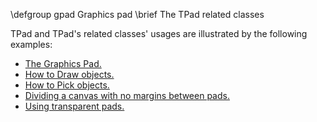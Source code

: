 \defgroup gpad Graphics pad
\brief The TPad related classes

TPad and TPad's related classes' usages are illustrated by the following examples:

  - [The Graphics Pad.](http://root.cern.ch/drupal/content/graphics-pad)
  - [How to Draw objects.](http://root.cern.ch/drupal/content/how-draw-objects)
  - [How to Pick objects.](http://root.cern.ch/drupal/content/how-pick-objects)
  - [Dividing a canvas with no margins between pads.](http://root.cern.ch/root/html/tutorials/graphs/zones.C.html)
  - [Using transparent pads.](http://root.cern.ch/root/html/tutorials/hist/transpad.C.html)
